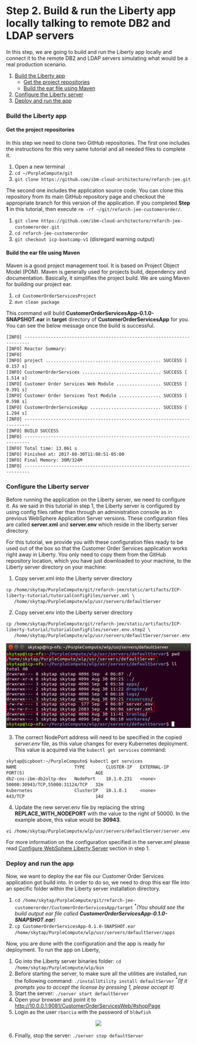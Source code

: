 # Step 2. Build & run the Liberty app locally talking to remote DB2 and LDAP servers

In this step, we are going to build and run the Liberty app locally and connect it to the remote DB2 and LDAP servers simulating what would be a real production scenario.

1. [Build the Liberty app](#build-the-liberty-app)
    * [Get the project repositories](#get-the-project-repositories)
    * [Build the ear file using Maven](#build-the-ear-file-using-maven)
2. [Configure the Liberty server](#configure-the-liberty-server)
3. [Deploy and run the app](#deploy-and-run-the-app)

### Build the Liberty app

#### Get the project repositories

In this step we need to clone two GitHub repositories. The first one includes the instructions for this very same tutorial and all needed files to complete it.

1. Open a new terminal
2. `cd ~/PurpleCompute/git`
3. `git clone https://github.com/ibm-cloud-architecture/refarch-jee.git`

The second one includes the application source code. You can clone this repository from its main GitHub repository page and checkout the appropriate branch for this version of the application. If you completed **Step 1** in this tutorial, then execute `rm -rf ~/git/refarch-jee-customerorder/`.

1. `git clone https://github.com/ibm-cloud-architecture/refarch-jee-customerorder.git`
2. `cd refarch-jee-customerorder`
3. `git checkout icp-bootcamp-v1` (disregard warning output)

#### Build the ear file using Maven

Maven is a good project management tool. It is based on Project Object Model (POM). Maven is generally used for projects build, dependency and documentation. Basically, it simplifies the project build. We are using Maven for building our project ear.

1. `cd CustomerOrderServicesProject`
2. `mvn clean package`

This command will build **CustomerOrderServicesApp-0.1.0-SNAPSHOT.ear** in **target** directory of **CustomerOrderServicesApp** for you. You can see the below message once the build is successful.

```
[INFO] ------------------------------------------------------------------------
[INFO] Reactor Summary:
[INFO]
[INFO] project ............................................ SUCCESS [  0.157 s]
[INFO] CustomerOrderServices .............................. SUCCESS [  1.514 s]
[INFO] Customer Order Services Web Module ................. SUCCESS [  9.391 s]
[INFO] Customer Order Services Test Module ................ SUCCESS [  0.598 s]
[INFO] CustomerOrderServicesApp ........................... SUCCESS [  1.294 s]
[INFO] ------------------------------------------------------------------------
[INFO] BUILD SUCCESS
[INFO] ------------------------------------------------------------------------
[INFO] Total time: 13.061 s
[INFO] Finished at: 2017-08-30T11:08:51-05:00
[INFO] Final Memory: 30M/324M
[INFO] ------------------------------------------------------------------------
```

### Configure the Liberty server

Before running the application on the Liberty server, we need to configure it. As we said in this tutorial in step 1, the Liberty server is configured by using config files rather than through an administration console as in previous WebSphere Application Server versions. These configuration files are called **server.xml** and **server.env** which reside in the liberty server directory.

For this tutorial, we provide you with these configuration files ready to be used out of the box so that the Customer Order Services application works right away in Liberty. You only need to copy them from the GitHub repository location, which you have just downloaded to your machine, to the Liberty server directory on your machine:

1. Copy server.xml into the Liberty server directory
```
cp /home/skytap/PurpleCompute/git/refarch-jee/static/artifacts/ICP-liberty-tutorial/tutorialConfigFiles/server.xml \
   /home/skytap/PurpleCompute/wlp/usr/servers/defaultServer
```
2. Copy server.env into the Liberty server directory
```
cp /home/skytap/PurpleCompute/git/refarch-jee/static/artifacts/ICP-liberty-tutorial/tutorialConfigFiles/server.env.step2 \
   /home/skytap/PurpleCompute/wlp/usr/servers/defaultServer/server.env
```

![Step 2 img 1](https://github.com/ibm-cloud-architecture/refarch-jee/blob/master/static/imgs/LibertyToolKit/step2-1.png)

3. The correct NodePort address will need to be specified in the copied *server.env* file, as this value changes for every Kubernetes deployment.  This value is acquired via the `kubectl get services` command:
```
skytap@icpboot:~/PurpleCompute$ kubectl get services
NAME                      TYPE        CLUSTER-IP   EXTERNAL-IP   PORT(S)                           AGE
db2-cos-ibm-db2oltp-dev   NodePort    10.1.0.231   <none>        50000:30943/TCP,55000:31124/TCP   32m
kubernetes                ClusterIP   10.1.0.1     <none>        443/TCP                           14d
```
4. Update the new server.env file by replacing the string **REPLACE_WITH_NODEPORT** with the value to the right of 50000.  In the example above, this value would be **30943**.
```
vi /home/skytap/PurpleCompute/wlp/usr/servers/defaultServer/server.env
```

For more information on the configuration specified in the server.xml please read [Configure WebSphere Liberty Server](step1.md#configure-websphere-liberty-server) section in step 1.

### Deploy and run the app

Now, we want to deploy the ear file our Customer Order Services application got build into. In order to do so, we need to drop this ear file into an specific folder within the Liberty server installation directory.

1. `cd /home/skytap/PurpleCompute/git/refarch-jee-customerorder/CustomerOrderServicesApp/target` <sup>\*</sup>_(You should see the build output ear file called **CustomerOrderServicesApp-0.1.0-SNAPSHOT.ear**)_
2. `cp CustomerOrderServicesApp-0.1.0-SNAPSHOT.ear /home/skytap/PurpleCompute/wlp/usr/servers/defaultServer/apps`


Now, you are done with the configuration and the app is ready for deployment. To run the app on Liberty,

1. Go into the Liberty server binaries folder: `cd /home/skytap/PurpleCompute/wlp/bin`
2. Before starting the server, to make sure all the utilities are installed, run the following command: `./installUtility install defaultServer` <sup>\*</sup>_(If it prompts you to accept the license by pressing 1, please accept it)_
3. Start the server: `./server start defaultServer`
4. Open your browser and point it to http://10.0.0.1:9081/CustomerOrderServicesWeb/#shopPage
5. Login as the user `rbarcia` with the password of `bl0wfish`

<p align="center">
<img src="https://github.com/ibm-cloud-architecture/refarch-jee/blob/master/static/imgs/LibertyToolKit/step2apprunning.png">
</p>

6. Finally, stop the server: `./server stop defaultServer`
